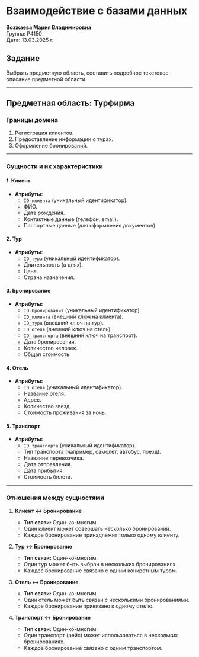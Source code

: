 # Взаимодействие с базами данных  
**Возжаева Мария Владимировна**  
Группа: Р4150  
Дата: 13.03.2025 г.  

## Задание 
Выбрать предметную область, составить подробное текстовое описание предметной области.


---

## Предметная область: Турфирма  

### Границы домена  
1. Регистрация клиентов.  
2. Предоставление информации о турах.  
3. Оформление бронирований.  

---

### Сущности и их характеристики  

#### 1. **Клиент**  
- **Атрибуты:**  
  - `ID_клиента` (уникальный идентификатор).  
  - ФИО.  
  - Дата рождения.  
  - Контактные данные (телефон, email).  
  - Паспортные данные (для оформления документов).  

#### 2. **Тур**  
- **Атрибуты:**  
  - `ID_тура` (уникальный идентификатор).  
  - Длительность (в днях).  
  - Цена.  
  - Страна назначения.  

#### 3. **Бронирование**  
- **Атрибуты:**  
  - `ID_бронирования` (уникальный идентификатор).  
  - `ID_клиента` (внешний ключ на клиента).  
  - `ID_тура` (внешний ключ на тур).  
  - `ID_отеля` (внешний ключ на отель).  
  - `ID_транспорта` (внешний ключ на транспорт).  
  - Дата бронирования.  
  - Количество человек.  
  - Общая стоимость.  

#### 4. **Отель**  
- **Атрибуты:**  
  - `ID_отеля` (уникальный идентификатор).  
  - Название отеля.  
  - Адрес.  
  - Количество звезд.  
  - Стоимость проживания за ночь.  

#### 5. **Транспорт**  
- **Атрибуты:**  
  - `ID_транспорта` (уникальный идентификатор).  
  - Тип транспорта (например, самолет, автобус, поезд).  
  - Название перевозчика.  
  - Дата отправления.  
  - Дата прибытия.  
  - Стоимость билета.  

---

### Отношения между сущностями  

1. **Клиент ↔ Бронирование**  
   - **Тип связи:** Один-ко-многим.  
   - Один клиент может совершать несколько бронирований.  
   - Каждое бронирование принадлежит только одному клиенту.  

2. **Тур ↔ Бронирование**  
   - **Тип связи:** Один-ко-многим.  
   - Один тур может быть выбран в нескольких бронированиях.  
   - Каждое бронирование связано с одним конкретным туром.  

3. **Отель ↔ Бронирование**  
   - **Тип связи:** Один-ко-многим.  
   - Один отель может быть связан с несколькими бронированиями.  
   - Каждое бронирование привязано к одному отелю.  

4. **Транспорт ↔ Бронирование**  
   - **Тип связи:** Один-ко-многим.  
   - Один транспорт (рейс) может использоваться в нескольких бронированиях.  
   - Каждое бронирование связано с одним транспортом.  
 

